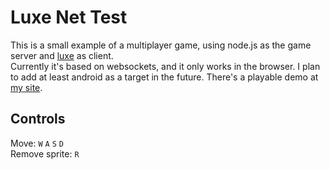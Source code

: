 Luxe Net Test
=============

This is a small example of a multiplayer game, using node.js as the game server
and [luxe](https://github.com/underscorediscovery/luxe) as client.  
Currently it's based on websockets, and it only works in the browser. I plan to
add at least android as a target in the future.
There's a playable demo at [my site](http://stisa.space/luxe-net-test).

Controls
--------
Move: `W` `A` `S` `D`  
Remove sprite: `R`
